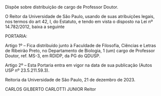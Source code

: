Dispõe sobre distribuição de cargo de Professor Doutor.

O Reitor da Universidade de São Paulo, usando de suas atribuições legais, nos termos do art 42, I, do Estatuto, e tendo em vista o disposto na Lei nº 14.782/2012, baixa a seguinte

PORTARIA:

Artigo 1º – Fica distribuído junto à Faculdade de Filosofia, Ciências e Letras de Ribeirão Preto, no Departamento de Biologia, 1 (um) cargo de Professor Doutor, ref. MS-3, em RDIDP, da PG do QDUSP.

Artigo 2º – Esta Portaria entra em vigor na data de sua publicação (Autos USP nº 23.5.211.59.3).

Reitoria da Universidade de São Paulo, 21 de dezembro de 2023.

CARLOS GILBERTO CARLOTTI JUNIOR
Reitor